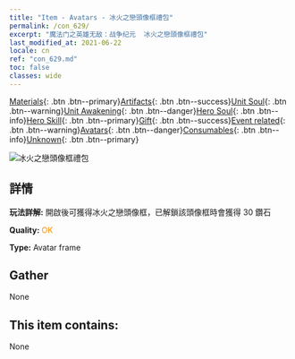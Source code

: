 ```yaml
---
title: "Item - Avatars - 冰火之戀頭像框禮包"
permalink: /con_629/
excerpt: "魔法门之英雄无敌：战争纪元  冰火之戀頭像框禮包"
last_modified_at: 2021-06-22
locale: cn
ref: "con_629.md"
toc: false
classes: wide
---
```

 [Materials](/ItemsCN/){: .btn .btn--primary}[Artifacts](/ItemsCN/Artifacts/){: .btn .btn--success}[Unit Soul](/ItemsCN/UnitSoul/){: .btn .btn--warning}[Unit Awakening](/ItemsCN/UnitAwakening/){: .btn .btn--danger}[Hero Soul](/ItemsCN/HeroSoul/){: .btn .btn--info}[Hero Skill](/ItemsCN/HeroSkill/){: .btn .btn--primary}[Gift](/ItemsCN/Gift/){: .btn .btn--success}[Event related](/ItemsCN/Events/){: .btn .btn--warning}[Avatars](/ItemsCN/Avatars/){: .btn .btn--danger}[Consumables](/ItemsCN/Consumables/){: .btn .btn--info}[Unknown](/ItemsCN/Unknown/){: .btn .btn--primary}

 ![冰火之戀頭像框禮包](/images/t/i_907003.png)

## 詳情
 **玩法詳解:** 開啟後可獲得冰火之戀頭像框，已解鎖該頭像框時會獲得 30 鑽石

 **Quality:** <span style="color: #FF8C00">OK</span>

 **Type:** Avatar frame

## Gather

  None

## This item contains:

  None

